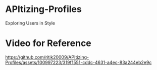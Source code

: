 # APItizing-Profiles
Exploring Users in Style

# Video for Reference




https://github.com/ritik20009/APItizing-Profiles/assets/100997223/319f1551-cddc-4631-a4ec-83a244eb2e9c

